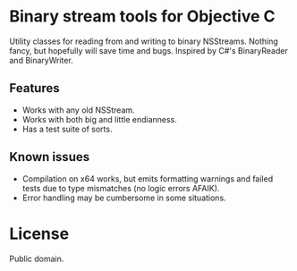 Binary stream tools for Objective C
===================================

Utility classes for reading from and writing to binary NSStreams. Nothing fancy, but hopefully will save time and bugs. Inspired by C#'s BinaryReader and BinaryWriter.

Features
--------

* Works with any old NSStream.
* Works with both big and little endianness.
* Has a test suite of sorts.

Known issues
------------

* Compilation on x64 works, but emits formatting warnings and failed tests due to type mismatches (no logic errors AFAIK).
* Error handling may be cumbersome in some situations.

License
=======

Public domain.
